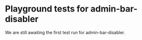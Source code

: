 # Playground tests for admin-bar-disabler
We are still awaiting the first test run for admin-bar-disabler.
